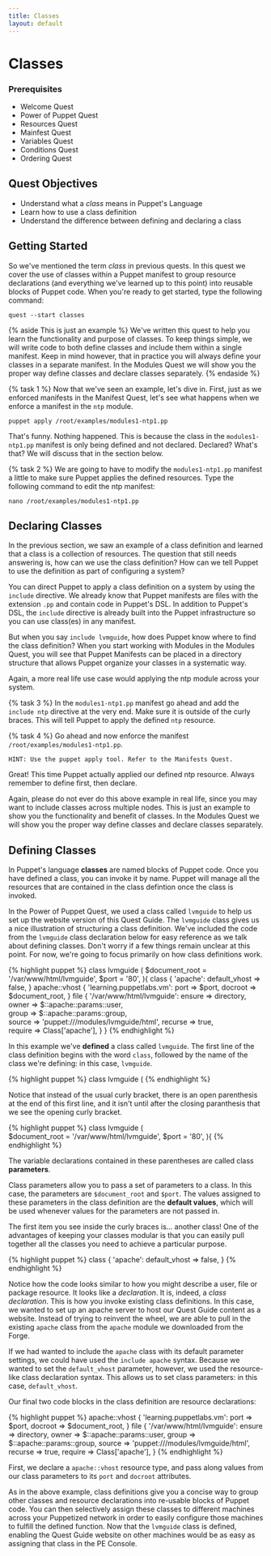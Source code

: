 ```yaml
---
title: Classes
layout: default
---
```


# Classes

### Prerequisites

- Welcome Quest
- Power of Puppet Quest
- Resources Quest
- Mainfest Quest
- Variables Quest
- Conditions Quest
- Ordering Quest

## Quest Objectives

 - Understand what a *class* means in Puppet's Language
 - Learn how to use a class definition
 - Understand the difference between defining and declaring a class

## Getting Started

So we've mentioned the term *class* in previous quests. In this quest we cover the use of classes within a Puppet manifest to group resource declarations (and everything we've learned up to this point) into reusable blocks of Puppet code. When you're ready to get started, type the following command:

    quest --start classes

{% aside This is just an example %}
We've written this quest to help you learn the functionality and purpose of classes. To keep things simple, we will write code to both define classes and include them within a single manifest. Keep in mind however, that in practice you will always define your classes in a separate manifest. In the Modules Quest we will show you the proper way define classes and declare classes separately.
{% endaside %}

{% task 1 %}
Now that we've seen an example, let's dive in. First, just as we enforced manifests in the Manifest Quest, let's see what happens when we enforce a manifest in the `ntp` module.

	puppet apply /root/examples/modules1-ntp1.pp

That's funny. Nothing happened. This is because the class in the `modules1-ntp1.pp` manifest is only being defined and not declared. Declared? What's that? We will discuss that in the section below.

{% task 2 %}
We are going to have to modify the `modules1-ntp1.pp` manifest a little to make sure Puppet applies the defined resources. Type the following command to edit the ntp manifest:

	nano /root/examples/modules1-ntp1.pp

## Declaring Classes

In the previous section, we saw an example of a class definition and learned that a class is a collection of resources. The question that still needs answering is, how can we use the class definition? How can we tell Puppet to use the definition as part of configuring a system?

You can direct Puppet to apply a class definition on a system by using the `include` directive. We already know that Puppet manifests are files with the extension `.pp` and contain code in Puppet's DSL. In addition to Puppet's DSL, the `include` directive is already built into the Puppet infrastructure so you can use class(es) in any manifest.

But when you say `include lvmguide`, how does Puppet know where to find the class definition? When you start working with Modules in the Modules Quest, you will see that Puppet Manifests can be placed in a directory structure that allows Puppet organize your classes in a systematic way.

Again, a more real life use case would applying the ntp module across your system.

{% task 3 %}
In the `modules1-ntp1.pp` manifest go ahead and add the `include ntp` directive at the very end. Make sure it is outside of the curly braces. This will tell Puppet to apply the defined `ntp` resource.

{% task 4 %}
Go ahead and now enforce the manifest `/root/examples/modules1-ntp1.pp`.

	HINT: Use the puppet apply tool. Refer to the Manifests Quest.

Great! This time Puppet actually applied our defined ntp resource. Always remember to define first, then declare.

Again, please do not ever do this above example in real life, since you may want to include classes across multiple nodes. This is just an example to show you the functionality and benefit of classes. In the Modules Quest we will show you the proper way define classes and declare classes separately.

## Defining Classes

In Puppet's language **classes** are named blocks of Puppet code. Once you have defined a class, you can invoke it by name. Puppet will manage all the resources that are contained in the class defintion once the class is invoked.

In the Power of Puppet Quest, we used a class called `lvmguide` to help us set up the website version of this Quest Guide. The `lvmguide` class gives us a nice illustration of structuring a class definition. We've included the code from the `lvmguide` class declaration below for easy reference as we talk about defining classes. Don't worry if a few things remain unclear at this point. For now, we're going to focus primarily on how class definitions work.

{% highlight puppet %}
class lvmguide ( 
  $document_root = '/var/www/html/lvmguide',
  $port = '80',
){
 class { 'apache':
   default_vhost => false,
 }
 apache::vhost { 'learning.puppetlabs.vm':
   port    => $port,
   docroot => $document_root,
 }
 file { '/var/www/html/lvmguide':
   ensure  => directory,
   owner   => $::apache::params::user,    
   group   => $::apache::params::group,    
   source  => 'puppet:///modules/lvmguide/html', 
   recurse => true,    
   require => Class['apache'],
  }
}
{% endhighlight %}

In this example we've **defined** a class called `lvmguide`. The first line of the class definition begins with the word `class`, followed by the name of the class we're defining: in this case, `lvmguide`.

{% highlight puppet %}
class lvmguide (
{% endhighlight %}

Notice that instead of the usual curly bracket, there is an open parenthesis at the end of this first line, and it isn't until after the closing paranthesis that we see the opening curly bracket.

{% highlight puppet %}
class lvmguide (  
  $document_root = '/var/www/html/lvmguide',
  $port = '80',
){
{% endhighlight %}

The variable declarations contained in these parentheses are called class **parameters**.

Class parameters allow you to pass a set of parameters to a class. In this case, the parameters are `$document_root` and `$port`. The values assigned to these parameters in the class definition are the **default values**, which will be used whenever values for the parameters are not passed in.

The first item you see inside the curly braces is... another class! One of the advantages of keeping your classes modular is that you can easily pull together all the classes you need to achieve a particular purpose.

{% highlight puppet %}
  class { 'apache':
    default_vhost => false,
  }
{% endhighlight %}

Notice how the code looks similar to how you might describe a user, file or package resource. It looks like a _declaration_. It is, indeed, a *class declaration*. This is how you invoke existing class definitions. In this case, we wanted to set up an apache server to host our Quest Guide content as a website. Instead of trying to reinvent the wheel, we are able to pull in the existing `apache` class from the `apache` module we downloaded from the Forge.  

If we had wanted to include the `apache` class with its default parameter settings, we could have used the `include apache` syntax. Because we wanted to set the `default_vhost` parameter, however, we used the resource-like class declaration syntax. This allows us to set class parameters: in this case, `default_vhost`.

Our final two code blocks in the class definition are resource declarations:

{% highlight puppet %}
  apache::vhost { 'learning.puppetlabs.vm':
    port    => $port,
    docroot => $document_root,
  }
  file { '/var/www/html/lvmguide':
    ensure  => directory,
    owner   => $::apache::params::user,
    group   => $::apache::params::group,
    source  => 'puppet:///modules/lvmguide/html',
    recurse => true,
    require => Class['apache'],
  }
{% endhighlight %}

First, we declare a `apache::vhost` resource type, and pass along values from our class parameters to its `port` and `docroot` attributes.

As in the above example, class definitions give you a concise way to group other classes and resource declarations into re-usable blocks of Puppet code. You can then selectively assign these classes to different machines across your Puppetized network in order to easily configure those machines to fulfill the defined function. Now that the `lvmguide` class is defined, enabling the Quest Guide website on other machines would be as easy as assigning that class in the PE Console.


